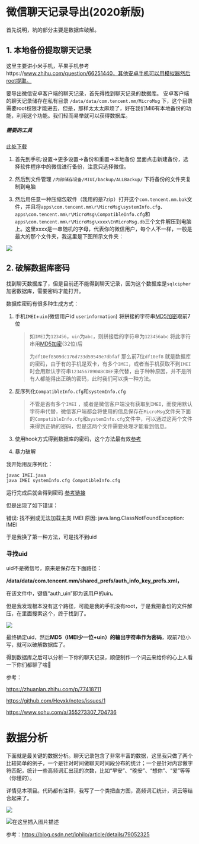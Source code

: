 # 微信聊天记录导出(2020新版)

首先说明，坑的部分主要是数据库破解。

## 1. 本地备份提取聊天记录

这里主要讲小米手机，苹果手机参考https://www.zhihu.com/question/66251440，其他安卓手机可以用模拟器然后root提取。

要导出微信安卓客户端的聊天记录，首先得找到聊天记录的数据库。
安卓客户端的聊天记录储存在私有目录 `/data/data/com.tencent.mm/MicroMsg` 下，这个目录需要root权限才能进去，但是，那样太太太麻烦了，好在我们MI6有本地备份的功能，利用这个功能。我们轻而易举就可以获得数据库。

##### 需要的工具

[此处下载](https://github.com/Heyxk/notes/tree/master/resource/wechat-tools)

1. 首先到手机:设置->更多设置->备份和重置->本地备份 里面点击新建备份，选择软件程序中的微信进行备份，注意只选择微信。

2. 然后到文件管理 `/内部储存设备/MIUI/backup/ALLBackup/` 下将备份的文件夹复制到电脑
3. 然后用任意一种压缩包软件（我用的是7zip）打开这个`com.tencent.mm.bak`文件，并且将`apps\com.tencent.mm\r\MicroMsg\systemInfo.cfg`、`apps\com.tencent.mm\r\MicroMsg\CompatibleInfo.cfg`和`apps\com.tencent.mm\r\MicroMsg\xxxx\EnMicroMsg.db`三个文件解压到电脑上。这里xxxx是一串随机的字母，代表你的微信用户，每个人不一样，一般是最大的那个文件夹，我这里是下图所示文件夹：

![](https://gitee.com/hufanmax/image_bag/raw/master/img/20200816093241.png)

## 2. 破解数据库密码

找到聊天数据库了，但是目前还不能得到聊天记录，因为这个数据库是`sqlcipher`加密数据库，需要密码才能打开。

数据库密码有很多种生成方式：

1. 手机`IMEI`+`uin`(微信用户id `userinformation`) 将拼接的字符串[MD5加密](http://tool.chinaz.com/tools/md5.aspx)取前7位

   > 如`IMEI`为`123456`，`uin`为`abc`，则拼接后的字符串为`123456abc` 将此字符串用[MD5加密](http://tool.chinaz.com/tools/md5.aspx)(32位)后
   >
   > 为`df10ef8509dc176d733d59549e7dbfaf` 那么前7位`df10ef8` 就是数据库的密码，由于有的手机是双卡，有多个`IMEI`，或者当手机获取不到`IMEI`时会用默认字符串`1234567890ABCDEF`来代替，由于种种原因，并不是所有人都能得出正确的密码，此时我们可以换一种方法。

2. 反序列化`CompatibleInfo.cfg`和`systemInfo.cfg`

   > 不管是否有多个`IMEI` ，或者是微信客户端没有获取到`IMEI`，而使用默认字符串代替，微信客户端都会将使用的信息保存在`MicroMsg`文件夹下面的`CompatibleInfo.cfg`和`systemInfo.cfg`文件中，可以通过这两个文件来得到正确的密码，但是这两个文件需要处理才能看到信息。

3. 使用hook方式得到数据库的密码，这个方法最有效[参考](https://blog.csdn.net/qq_24280381/article/details/73521836)

4. 暴力破解



我开始用反序列化：

```bash
javac IMEI.java
java IMEI systemInfo.cfg CompatibleInfo.cfg
```

运行完成后就会得到密码
[参考链接](http://www.intohard.com/article-331-1.html)

但是出现了如下错误：

错误: 找不到或无法加载主类 IMEI 原因: java.lang.ClassNotFoundException: IMEI

于是我换了第一种方法，可是找不到uid

### 寻找uid

uid不是微信号，原来是保存在下面路径：

**/data/data/com.tencent.mm/shared_prefs/auth_info_key_prefs.xml，**

在该文件中，键值“auth_uin”即为该用户的uin。

但是我发现根本没有这个路径，可能是我的手机没有root，于是我把备份的文件解压，在里面搜索这个，终于找到了。

![](https://gitee.com/hufanmax/image_bag/raw/master/img/20200816094803.png)

最终确定uid，然后**MD5（IMEI少一位+uin）的输出字符串作为密码**，取前7位小写，就可以破解数据库了。

得到数据库之后可以分析一下你的聊天记录，顺便制作一个词云来给你的心上人看一下你们都聊了啥:eyes:



参考：

https://zhuanlan.zhihu.com/p/77418711

https://github.com/Heyxk/notes/issues/1

https://www.sohu.com/a/355273307_704736

# 数据分析

下面就是最关键的数据分析。聊天记录包含了非常丰富的数据，这里我只做了两个比较简单的例子，一个是针对时间做聊天时间段分布的统计；一个是针对内容做字符匹配，统计一些高频词汇出现的次数，比如“早安”、“晚安”、“想你”、“爱”等等（你懂的）。

详情见本项目。代码都有注释，我写了一个类把直方图，高频词汇统计，词云等结合起来了。

![](https://gitee.com/hufanmax/image_bag/raw/master/img/Figure_3.png)

![在这里插入图片描述](https://img-blog.csdnimg.cn/20190714130906379.png?x-oss-process=image/watermark,type_ZmFuZ3poZW5naGVpdGk,shadow_10,text_aHR0cHM6Ly9ibG9nLmNzZG4ubmV0L3hueHlneHA=,size_16,color_FFFFFF,t_70)



参考：https://blog.csdn.net/iphilo/article/details/79052325